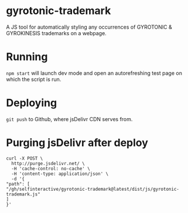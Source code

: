 # gyrotonic-trademark
A JS tool for automatically styling any occurrences of GYROTONIC &amp; GYROKINESIS trademarks on a webpage.

# Running
`npm start` will launch dev mode and open an autorefreshing test page on which the script is run.

# Deploying
`git push` to Github, where jsDelivr CDN serves from.

# Purging jsDelivr after deploy
```
curl -X POST \
  http://purge.jsdelivr.net/ \
  -H 'cache-control: no-cache' \
  -H 'content-type: application/json' \
  -d '{
"path": [
"/gh/selfinteractive/gyrotonic-trademark@latest/dist/js/gyrotonic-trademark.js"
]
}'
```